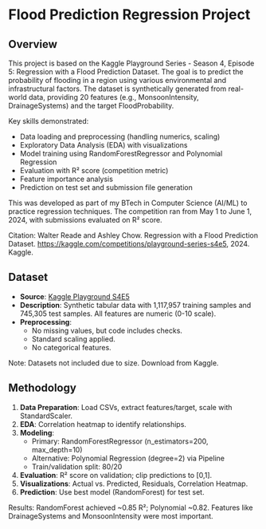 # Flood Prediction Regression Project

## Overview
This project is based on the Kaggle Playground Series - Season 4, Episode 5: Regression with a Flood Prediction Dataset. The goal is to predict the probability of flooding in a region using various environmental and infrastructural factors. The dataset is synthetically generated from real-world data, providing 20 features (e.g., MonsoonIntensity, DrainageSystems) and the target FloodProbability.

Key skills demonstrated:
- Data loading and preprocessing (handling numerics, scaling)
- Exploratory Data Analysis (EDA) with visualizations
- Model training using RandomForestRegressor and Polynomial Regression
- Evaluation with R² score (competition metric)
- Feature importance analysis
- Prediction on test set and submission file generation

This was developed as part of my BTech in Computer Science (AI/ML) to practice regression techniques. The competition ran from May 1 to June 1, 2024, with submissions evaluated on R² score.

Citation: Walter Reade and Ashley Chow. Regression with a Flood Prediction Dataset. https://kaggle.com/competitions/playground-series-s4e5, 2024. Kaggle.

## Dataset
- **Source**: [Kaggle Playground S4E5](https://www.kaggle.com/competitions/playground-series-s4e5/data)
- **Description**: Synthetic tabular data with 1,117,957 training samples and 745,305 test samples. All features are numeric (0-10 scale).
- **Preprocessing**:
  - No missing values, but code includes checks.
  - Standard scaling applied.
  - No categorical features.

Note: Datasets not included due to size. Download from Kaggle.

## Methodology
1. **Data Preparation**: Load CSVs, extract features/target, scale with StandardScaler.
2. **EDA**: Correlation heatmap to identify relationships.
3. **Modeling**:
   - Primary: RandomForestRegressor (n_estimators=200, max_depth=10)
   - Alternative: Polynomial Regression (degree=2) via Pipeline
   - Train/validation split: 80/20
4. **Evaluation**: R² score on validation; clip predictions to [0,1].
5. **Visualizations**: Actual vs. Predicted, Residuals, Correlation Heatmap.
6. **Prediction**: Use best model (RandomForest) for test set.

Results: RandomForest achieved ~0.85 R²; Polynomial ~0.82. Features like DrainageSystems and MonsoonIntensity were most important.

<image-card alt="Correlation Heatmap" src="visualizations/correlation_heatmap.png" ></image-card>

<image-card alt="Actual vs Predicted" src="visualizations/actual_vs_predicted.png" ></image-card>

<image-card alt="Residual Plot" src="visualizations/residual_plot.png" ></image-card>


